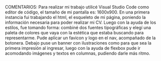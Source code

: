 COMENTARIOS:
Para realizar mi trabajo utilicé Visual Studio Code como editor de código, el tamaño de mi pantalla es: 1600x900.
En una primera instancia fui trabajando el html, el esqueleto de mi página, poniendo la información necesaria para 
poder realizar mi CV. Luego con la ayuda de los estilos, fue tomando forma: combiné dos fuentes tipográficas y elegí
una paleta de colores que vaya con la estética que estaba buscando para representarme. Pude aplicar un favicon y logo
en el nav, acompañado de la botonera. Debajo puse un banner con ilustraciones como para que sea la primera impresión
al ingresar, luego con la ayuda de flexbox pude ir acomodando imágenes y textos en columnas, pudiendo
darle más ritmo.




